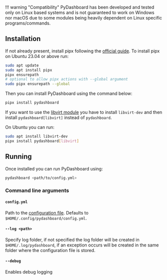 !!! warning "Compatibility"
    PyDashboard has been developed and tested only on Linux based systems and
    is not guaranteed to work on Windows nor macOS due to some modules being
    heavily dependent on Linux specific programs/commands.

## Installation
If not already present, install pipx following the [official guide](https://github.com/pypa/pipx?tab=readme-ov-file#install-pipx).
To install pipx on Ubuntu 23.04 or above run:
```bash
sudo apt update
sudo apt install pipx
pipx ensurepath
# optional to allow pipx actions with --global argument
sudo pipx ensurepath --global
```

Then you can install PyDashboard using the command below:
```bash
pipx install pydashboard
```

If you want to use the [libvirt module](modules/libvirt.md) you have to install
`libvirt-dev` and then install `pydashboard[libvirt]` instead of `pydashboard`.

On Ubuntu you can run:
```bash
sudo apt install libvirt-dev
pipx install pydashboard[libvirt]
```


## Running
Once installed you can run PyDashboard using:
```bash
pydashboard <path/to/config.yml>
```

### Command line arguments
#### `config.yml`
Path to the [configuration file](config_file.md).
Defaults to `$HOME/.config/pydashboard/config.yml`.

#### `--log <path>`
Specify log folder, if not specified the log folder will be created 
in `$HOME/.log/pydashboard`, if an exception occurs will be created
in the same folder where the configuration file is stored.

#### `--debug`
Enables debug logging

